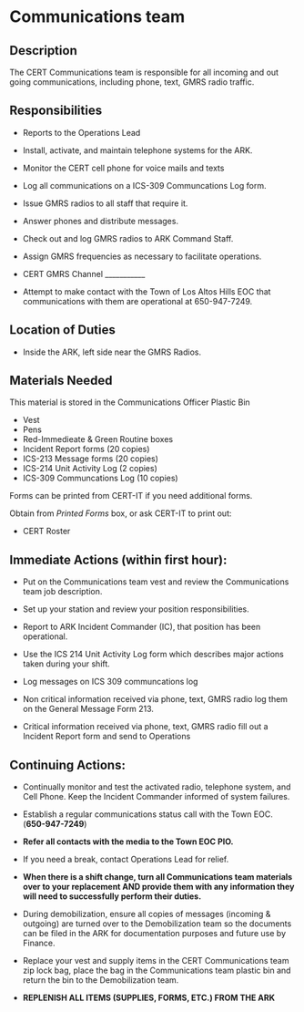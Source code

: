 # Communications team

## Description

The CERT Communications team is responsible for all incoming and out going communications, including phone,
text, GMRS radio traffic.

## Responsibilities

* Reports to the Operations Lead

* Install, activate, and maintain telephone systems for the ARK.

* Monitor the CERT cell phone for voice mails and texts

* Log all communications on a ICS-309 Communcations Log form.

* Issue GMRS radios to all staff that require it.

* Answer phones and distribute messages.

* Check out and log GMRS radios to ARK Command Staff.

* Assign GMRS frequencies as necessary to facilitate operations.

* CERT GMRS Channel \_\_\_\_\_\_\_\_\_\_\_

* Attempt to make contact with the Town of Los Altos Hills EOC that communications with them are operational at 650-947-7249.

## Location of Duties

* Inside the ARK, left side near the GMRS Radios.

## Materials Needed

This material is stored in the Communications Officer Plastic Bin

* Vest
* Pens
* Red-Immedieate & Green Routine boxes
* Incident Report forms (20 copies)
* ICS-213 Message forms (20 copies)
* ICS-214 Unit Activity Log (2 copies)
* ICS-309 Communcations Log (10 copies)

Forms can be printed from CERT-IT if you need additional forms.

Obtain from *Printed Forms* box, or ask CERT-IT to print out:

* CERT Roster

## Immediate Actions \(within first hour\):

* Put on the Communications team vest and review the Communications team job description.

* Set up your station and review your position responsibilities.

* Report to ARK Incident Commander \(IC\), that position has been operational.

* Use the ICS 214 Unit Activity Log form which describes major actions taken during your shift.

* Log messages on ICS 309 communcations log

* Non critical information received via phone, text, GMRS radio log them on the General Message Form 213.

* Critical information received via phone, text, GMRS radio fill out a Incident Report form and send to Operations

## Continuing Actions:

* Continually monitor and test the activated radio, telephone system, and Cell Phone. Keep the Incident Commander informed of system failures.

* Establish a regular communications status call with the Town EOC. (**650-947-7249**)

* **Refer all contacts with the media to the Town EOC PIO.**

* If you need a break, contact Operations Lead for relief.

* **When there is a shift change, turn all Communications team materials over to your replacement
AND provide them with any information they will need to successfully perform their duties.**

* During demobilization, ensure all copies of messages \(incoming & outgoing\) are turned over
to the Demobilization team so the documents can be filed in the ARK for documentation purposes and future use by Finance.

*  Replace your vest and supply items in the CERT Communications team zip lock bag, place
the bag in the Communications team plastic bin and return the bin to the Demobilization team.

* **REPLENISH ALL ITEMS \(SUPPLIES, FORMS, ETC.\) FROM THE ARK**




